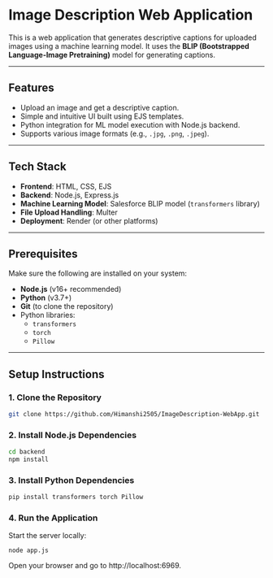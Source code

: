 # Image Description Web Application

This is a web application that generates descriptive captions for uploaded images using a machine learning model. It uses the **BLIP (Bootstrapped Language-Image Pretraining)** model for generating captions.

---

## Features
- Upload an image and get a descriptive caption.
- Simple and intuitive UI built using EJS templates.
- Python integration for ML model execution with Node.js backend.
- Supports various image formats (e.g., `.jpg`, `.png`, `.jpeg`).

---

## Tech Stack
- **Frontend**: HTML, CSS, EJS
- **Backend**: Node.js, Express.js
- **Machine Learning Model**: Salesforce BLIP model (`transformers` library)
- **File Upload Handling**: Multer
- **Deployment**: Render (or other platforms)

---

## Prerequisites
Make sure the following are installed on your system:
- **Node.js** (v16+ recommended)
- **Python** (v3.7+)
- **Git** (to clone the repository)
- Python libraries:
  - `transformers`
  - `torch`
  - `Pillow`

---

## Setup Instructions

### 1. Clone the Repository
```bash
git clone https://github.com/Himanshi2505/ImageDescription-WebApp.git
```

### 2. Install Node.js Dependencies


```bash 
cd backend
npm install
```
### 3. Install Python Dependencies

```bash 
pip install transformers torch Pillow
```
### 4. Run the Application

Start the server locally:

``` node app.js ```

Open your browser and go to http://localhost:6969.
